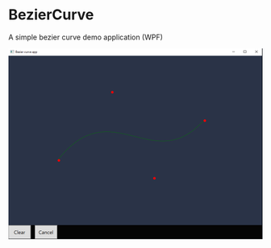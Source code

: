 # BezierCurve
A simple bezier curve demo application (WPF)

![](https://github.com/AlexanderIbraimov/BezierCurve/blob/main/Images/screen.png)
